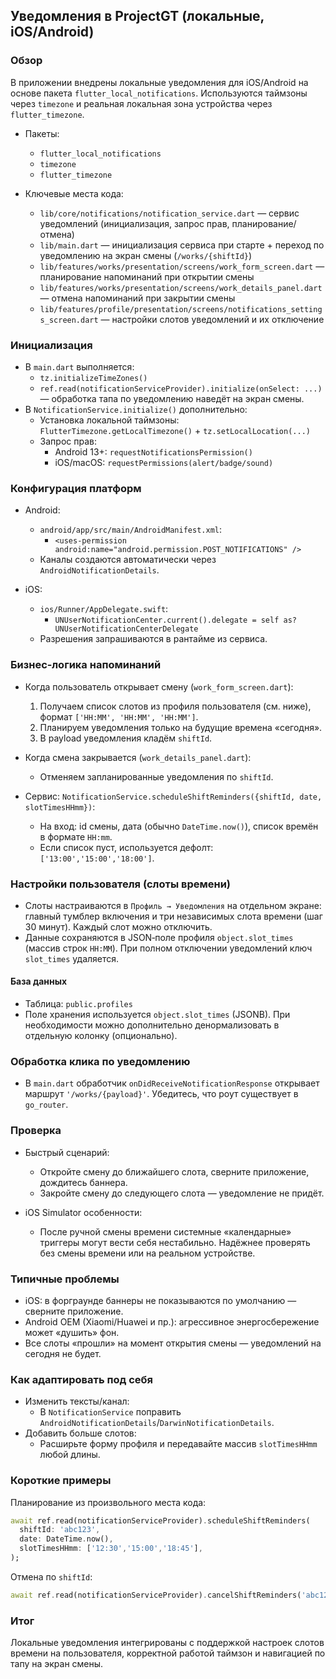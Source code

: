 ## Уведомления в ProjectGT (локальные, iOS/Android)

### Обзор
В приложении внедрены локальные уведомления для iOS/Android на основе пакета `flutter_local_notifications`. Используются таймзоны через `timezone` и реальная локальная зона устройства через `flutter_timezone`.

- Пакеты:
  - `flutter_local_notifications`
  - `timezone`
  - `flutter_timezone`

- Ключевые места кода:
  - `lib/core/notifications/notification_service.dart` — сервис уведомлений (инициализация, запрос прав, планирование/отмена)
  - `lib/main.dart` — инициализация сервиса при старте + переход по уведомлению на экран смены (`/works/{shiftId}`)
  - `lib/features/works/presentation/screens/work_form_screen.dart` — планирование напоминаний при открытии смены
  - `lib/features/works/presentation/screens/work_details_panel.dart` — отмена напоминаний при закрытии смены
  - `lib/features/profile/presentation/screens/notifications_settings_screen.dart` — настройки слотов уведомлений и их отключение

### Инициализация
- В `main.dart` выполняется:
  - `tz.initializeTimeZones()`
  - `ref.read(notificationServiceProvider).initialize(onSelect: ...)` — обработка тапа по уведомлению наведёт на экран смены.
- В `NotificationService.initialize()` дополнительно:
  - Установка локальной таймзоны: `FlutterTimezone.getLocalTimezone()` + `tz.setLocalLocation(...)`
  - Запрос прав: 
    - Android 13+: `requestNotificationsPermission()`
    - iOS/macOS: `requestPermissions(alert/badge/sound)`

### Конфигурация платформ
- Android:
  - `android/app/src/main/AndroidManifest.xml`:
    - `<uses-permission android:name="android.permission.POST_NOTIFICATIONS" />`
  - Каналы создаются автоматически через `AndroidNotificationDetails`.

- iOS:
  - `ios/Runner/AppDelegate.swift`:
    - `UNUserNotificationCenter.current().delegate = self as? UNUserNotificationCenterDelegate`
  - Разрешения запрашиваются в рантайме из сервиса.

### Бизнес‑логика напоминаний
- Когда пользователь открывает смену (`work_form_screen.dart`):
  1) Получаем список слотов из профиля пользователя (см. ниже), формат `['HH:MM', 'HH:MM', 'HH:MM']`.
  2) Планируем уведомления только на будущие времена «сегодня».
  3) В payload уведомления кладём `shiftId`.

- Когда смена закрывается (`work_details_panel.dart`):
  - Отменяем запланированные уведомления по `shiftId`.

- Сервис: `NotificationService.scheduleShiftReminders({shiftId, date, slotTimesHHmm})`:
  - На вход: id смены, дата (обычно `DateTime.now()`), список времён в формате `HH:mm`.
  - Если список пуст, используется дефолт: `['13:00','15:00','18:00']`.

### Настройки пользователя (слоты времени)
- Слоты настраиваются в `Профиль → Уведомления` на отдельном экране: главный тумблер включения и три независимых слота времени (шаг 30 минут). Каждый слот можно отключить.
- Данные сохраняются в JSON‑поле профиля `object.slot_times` (массив строк `HH:MM`). При полном отключении уведомлений ключ `slot_times` удаляется.

#### База данных
- Таблица: `public.profiles`
- Поле хранения используется `object.slot_times` (JSONB). При необходимости можно дополнительно денормализовать в отдельную колонку (опционально).

### Обработка клика по уведомлению
- В `main.dart` обработчик `onDidReceiveNotificationResponse` открывает маршрут `'/works/{payload}'`. Убедитесь, что роут существует в `go_router`.

### Проверка
- Быстрый сценарий:
  - Откройте смену до ближайшего слота, сверните приложение, дождитесь баннера.
  - Закройте смену до следующего слота — уведомление не придёт.

- iOS Simulator особенности:
  - После ручной смены времени системные «календарные» триггеры могут вести себя нестабильно. Надёжнее проверять без смены времени или на реальном устройстве.

### Типичные проблемы
- iOS: в форграунде баннеры не показываются по умолчанию — сверните приложение.
- Android OEM (Xiaomi/Huawei и пр.): агрессивное энергосбережение может «душить» фон.
- Все слоты «прошли» на момент открытия смены — уведомлений на сегодня не будет.

### Как адаптировать под себя
- Изменить тексты/канал:
  - В `NotificationService` поправить `AndroidNotificationDetails`/`DarwinNotificationDetails`.
- Добавить больше слотов:
  - Расширьте форму профиля и передавайте массив `slotTimesHHmm` любой длины.

### Короткие примеры
Планирование из произвольного места кода:
```dart
await ref.read(notificationServiceProvider).scheduleShiftReminders(
  shiftId: 'abc123',
  date: DateTime.now(),
  slotTimesHHmm: ['12:30','15:00','18:45'],
);
```

Отмена по `shiftId`:
```dart
await ref.read(notificationServiceProvider).cancelShiftReminders('abc123');
```

### Итог
Локальные уведомления интегрированы с поддержкой настроек слотов времени на пользователя, корректной работой таймзон и навигацией по тапу на экран смены.


